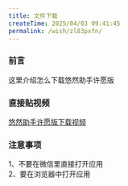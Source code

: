 ```yaml
---
title: 文件下载
createTime: 2025/04/03 09:41:45
permalink: /wish/zl83pxfn/
---
```


### 前言
这里介绍怎么下载悠然助手许愿版

### 直接贴视频
[悠然助手许愿版下载视频](https://mp.weixin.qq.com/s/i8WVWfMHWHRQA5JSA4r75A)

### 注意事项
1、不要在微信里直接打开应用  
2、要在浏览器中打开应用